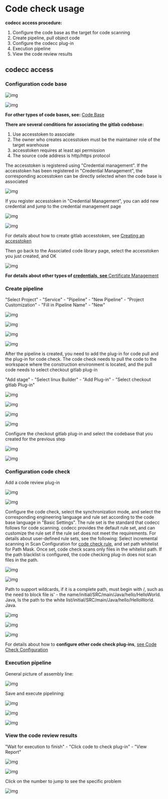 # Code check usage

**codecc access procedure:**

1. Configure the code base as the target for code scanning
2. Create pipeline, pull object code
3. Configure the codecc plug-in
4. Execution pipeline
5. View the code review results

## codecc access

### Configuration code base

![img](../../.gitbook/assets/image-20211130150523367.png)

![img](../../.gitbook/assets/image-20211130150820135.png)

**For other types of code bases, see:** [Code Base](../repo.md)

**There are several conditions for associating the gitlab codebase:**

1. Use accesstoken to associate
2. The owner who creates accesstoken must be the maintainer role of the target warehouse
3. accesstoken requires at least api permission
4. The source code address is http/https protocol

The accesstoken is registered using "Credential management". If the accesstoken has been registered in "Credential Management", the corresponding accesstoken can be directly selected when the code base is associated

![img](../../.gitbook/assets/image-20211130152201680.png)

If you register accesstoken in "Credential Management", you can add new credential and jump to the credential management page

![img](../../.gitbook/assets/image-20211130151014566.png)

![img](../../.gitbook/assets/image-20220301101202-KMSOc.png)

For details about how to create gitlab accesstoken, see [Creating an accesstoken](https://docs.gitlab.com/ee/user/profile/personal_access_tokens.html)

Then go back to the Associated code library page, select the accesstoken you just created, and OK

![img](../../.gitbook/assets/image-20220301101202-ZPLrE.png)

**For details about other types of [credentials, see](../ticket.md)**[ Certificate Management](../ticket.md)

### Create pipeline

"Select Project" - "Service" - "Pipeline" - "New Pipeline" - "Project Customization" - "Fill in Pipeline Name" - "New"

![img](../../.gitbook/assets/image-20211130154920245.png)

![img](../../.gitbook/assets/image-20211130165841421.png)

![img](../../.gitbook/assets/image-20211130165902933.png)

![img](../../.gitbook/assets/image-20211130165925767.png)

After the pipeline is created, you need to add the plug-in for code pull and the plug-in for code check. The code check needs to pull the code to the workspace where the construction environment is located, and the pull code needs to select checkout gitlab plug-in

"Add stage" - "Select linux Builder" - "Add Plug-in" - "Select checkout gitlab Plug-in"

![img](../../.gitbook/assets/image-20211130170413760.png)

![img](../../.gitbook/assets/image-20211130170418114.png)

![img](../../.gitbook/assets/image-20211130170455067.png)

![img](../../.gitbook/assets/image-20211130170624022.png)

Configure the checkout gitlab plug-in and select the codebase that you created for the previous step

![img](../../.gitbook/assets/image-20211130171740802.png)

![img](../../.gitbook/assets/image-20211130171852028.png)

### Configuration code check

Add a code review plug-in

![img](../../.gitbook/assets/image-20211130172838584.png)

![img](../../.gitbook/assets/image-20211130172345727.png)

Configure the code check, select the synchronization mode, and select the corresponding engineering language and rule set according to the code base language in "Basic Settings". The rule set is the standard that codecc follows for code scanning. codecc provides the default rule set, and can customize the rule set if the rule set does not meet the requirements. For details about user-defined rule sets, see the following: Select incremental scanning in Scan Configuration for [code check rule](codecc-ruleset.md), and set path whitelist for Path Mask. Once set, code check scans only files in the whitelist path. If the path blacklist is configured, the code checking plug-in does not scan files in the path.

![img](../../.gitbook/assets/image-20211130173035272.png)

![img](../../.gitbook/assets/image-20211201155909271.png)

Path to support wildcards, if it is a complete path, must begin with /, such as the need to block file is' - the name/initial/SRC/main/Java/hello/HelloWorld. Java, Is the path to the white list/initial/SRC/main/Java/hello/HelloWorld. Java.

![img](../../.gitbook/assets/image-20211201155839048.png)

![img](../../.gitbook/assets/image-20211130173112283.png)

![img](../../.gitbook/assets/image-20211130173116075.png)

For details about how to **configure other code check plug-ins**, [see Code Check Configuration](codecc-config.md)

### Execution pipeline

General picture of assembly line:

![img](../../.gitbook/assets/image-20211130195514541.png)

Save and execute pipelining:

![img](../../.gitbook/assets/image-20211130195335957.png)

![img](../../.gitbook/assets/image-20211130195551682.png)

![img](../../.gitbook/assets/image-20211130195617959.png)

### View the code review results

"Wait for execution to finish" - "Click code to check plug-in" - "View Report"

![img](../../.gitbook/assets/image-20211201150104628.png)

![img](../../.gitbook/assets/image-20211201150100160.png)

Click on the number to jump to see the specific problem

![img](../../.gitbook/assets/image-20211201151908164.png)

